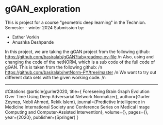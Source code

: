 # gGAN_exploration

This is project for a course "geometric deep learning" in the Technion.
Semester - winter 2024
Submission by:
  - Esther  Vorkin
  - Anushka Deshpande

In this project, we are taking the gGAN project from the following github: <br>
  https://github.com/basiralab/gGAN?tab=readme-ov-file /n
Also, using and changing the code of the netNORM, which is a sub code of the full code of gGAN. This is taken from the following github: /n 
  https://github.com/basiralab/netNorm-PY/tree/master /n
We want to try out different data sets with the given working code. /n



-----------------------------------------
#Citations
@article{gurler2020, title={ Foreseeing Brain Graph Evolution Over Time Using Deep Adversarial Network Normalizer},
author={Gurler Zeynep, Nebli Ahmed, Rekik Islem},
journal={Predictive Intelligence in Medicine International Society and Conference Series on Medical Image Computing and Computer-Assisted Intervention}, volume={},
pages={},
year={2020},
publisher={Springer}
}
